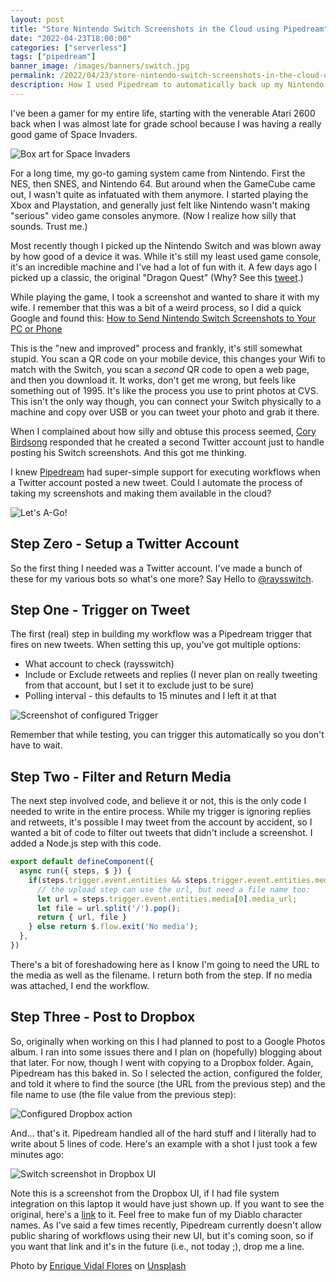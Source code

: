 ```yaml
---
layout: post
title: "Store Nintendo Switch Screenshots in the Cloud using Pipedream"
date: "2022-04-23T18:00:00"
categories: ["serverless"]
tags: ["pipedream"]
banner_image: /images/banners/switch.jpg
permalink: /2022/04/23/store-nintendo-switch-screenshots-in-the-cloud-using-pipedream.html
description: How I used Pipedream to automatically back up my Nintendo Switch screenshots
---
```


I've been a gamer for my entire life, starting with the venerable Atari 2600 back when I was almost late for grade school because I was having a really good game of Space Invaders.

<p>
<img data-src="https://static.raymondcamden.com/images/2022/04/switch1.jpg" alt="Box art for Space Invaders" class="lazyload imgborder imgcenter">
</p>

For a long time, my go-to gaming system came from Nintendo. First the NES, then SNES, and Nintendo 64. But around when the GameCube came out, I wasn't quite as infatuated with them anymore. I started playing the Xbox and Playstation, and generally just felt like Nintendo wasn't making "serious" video game consoles anymore. (Now I realize how silly that sounds. Trust me.)

Most recently though I picked up the Nintendo Switch and was blown away by how good of a device it was. While it's still my least used game console, it's an incredible machine and I've had a lot of fun with it. A few days ago I picked up a classic, the original "Dragon Quest" (Why? See this [tweet](https://twitter.com/raymondcamden/status/1516575219191791618).) 

While playing the game, I took a screenshot and wanted to share it with my wife. I remember that this was a bit of a weird process, so I did a quick Google and found this: [How to Send Nintendo Switch Screenshots to Your PC or Phone](https://lifehacker.com/how-to-send-nintendo-switch-screenshots-to-your-pc-or-p-1845785249)

This is the "new and improved" process and frankly, it's still somewhat stupid. You scan a QR code on your mobile device, this changes your Wifi to match with the Switch, you scan a *second* QR code to open a web page, and then you download it. It works, don't get me wrong, but feels like something out of 1995. It's like the process you use to print photos at CVS. This isn't the only way though, you can connect your Switch physically to a machine and copy over USB or you can tweet your photo and grab it there. 

When I complained about how silly and obtuse this process seemed, [Cory Birdsong](https://twitter.com/cbirdsong) responded that he created a second Twitter account just to handle posting his Switch screenshots. And this got me thinking.

I knew [Pipedream](https://pipedream.com) had super-simple support for executing workflows when a Twitter account posted a new tweet. Could I automate the process of taking my screenshots and making them available in the cloud?

<p>
<img data-src="https://static.raymondcamden.com/images/2022/04/switch2.jpg" alt="Let's A-Go!" class="lazyload imgborder imgcenter">
</p>

## Step Zero - Setup a Twitter Account

So the first thing I needed was a Twitter account. I've made a bunch of these for my various bots so what's one more? Say Hello to [@raysswitch](https://twitter.com/raysswitch).  

## Step One - Trigger on Tweet

The first (real) step in building my workflow was a Pipedream trigger that fires on new tweets. When setting this up, you've got multiple options:

* What account to check (raysswitch)
* Include or Exclude retweets and replies (I never plan on really tweeting from that account, but I set it to exclude just to be sure)
* Polling interval - this defaults to 15 minutes and I left it at that

<p>
<img data-src="https://static.raymondcamden.com/images/2022/04/switch3.jpg" alt="Screenshot of configured Trigger" class="lazyload imgborder imgcenter">
</p>

Remember that while testing, you can trigger this automatically so you don't have to wait.

## Step Two - Filter and Return Media

The next step involved code, and believe it or not, this is the only code I needed to write in the entire process. While my trigger is ignoring replies and retweets, it's possible I may tweet from the account by accident, so I wanted a bit of code to filter out tweets that didn't include a screenshot. I added a Node.js step with this code.

```js
export default defineComponent({
  async run({ steps, $ }) {
    if(steps.trigger.event.entities && steps.trigger.event.entities.media && steps.trigger.event.entities.media.length === 1) {
      // the upload step can use the url, but need a file name too:
      let url = steps.trigger.event.entities.media[0].media_url;
      let file = url.split('/').pop();
      return { url, file }
    } else return $.flow.exit('No media');
  },
})
```

There's a bit of foreshadowing here as I know I'm going to need the URL to the media as well as the filename. I return both from the step. If no media was attached, I end the workflow.

## Step Three - Post to Dropbox

So, originally when working on this I had planned to post to a Google Photos album. I ran into some issues there and I plan on (hopefully) blogging about that later. For now, though I went with copying to a Dropbox folder. Again, Pipedream has this baked in. So I selected the action, configured the folder, and told it where to find the source (the URL from the previous step) and the file name to use (the file value from the previous step):

<p>
<img data-src="https://static.raymondcamden.com/images/2022/04/switch4.jpg" alt="Configured Dropbox action" class="lazyload imgborder imgcenter">
</p>

And... that's it. Pipedream handled all of the hard stuff and I literally had to write about 5 lines of code. Here's an example with a shot I just took a few minutes ago:

<p>
<img data-src="https://static.raymondcamden.com/images/2022/04/switch5.jpg" alt="Switch screenshot in Dropbox UI" class="lazyload imgborder imgcenter">
</p>

Note this is a screenshot from the Dropbox UI, if I had file system integration on this laptop it would have just shown up. If you want to see the original, here's a [link](https://static.raymondcamden.com/images/2022/04/switch6.jpg) to it. Feel free to make fun of my Diablo character names. As I've said a few times recently, Pipedream currently doesn't allow public sharing of workflows using their new UI, but it's coming soon, so if you want that link and it's in the future (i.e., not today ;), drop me a line.

Photo by <a href="https://unsplash.com/@enriqueflores?utm_source=unsplash&utm_medium=referral&utm_content=creditCopyText">Enrique Vidal Flores</a> on <a href="https://unsplash.com/s/photos/videogames?utm_source=unsplash&utm_medium=referral&utm_content=creditCopyText">Unsplash</a>
  